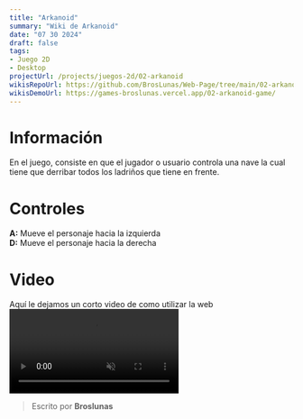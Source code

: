```yaml
---
title: "Arkanoid"
summary: "Wiki de Arkanoid"
date: "07 30 2024"
draft: false
tags:
- Juego 2D
- Desktop
projectUrl: /projects/juegos-2d/02-arkanoid
wikisRepoUrl: https://github.com/BrosLunas/Web-Page/tree/main/02-arkanoid-game/
wikisDemoUrl: https://games-broslunas.vercel.app/02-arkanoid-game/
---
```

# Información
En el juego, consiste en que el jugador o usuario controla una nave la cual tiene que derribar todos los ladriños que tiene en frente.

# Controles
<b>A:</b> Mueve el personaje hacia la izquierda <br>
<b>D:</b> Mueve el personaje hacia la derecha <br>

# Video
Aquí le dejamos un corto video de como utilizar la web
<video class="container video" style="" controls muted>
    <source src="/assets/video/gameplay/arkanoid.mp4" type="video/mp4">
</video>

> Escrito por **Broslunas**
